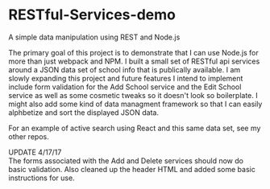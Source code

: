 # RESTful-Services-demo
A simple data manipulation using REST and Node.js

The primary goal of this project is to demonstrate that I can use Node.js for more than just webpack and NPM.  I built a small set of RESTful api services around a JSON data set of school info that is publically available.  I am slowly expanding this project and future features I intend to implement include form validation for the Add School service and the Edit School service as well as some cosmetic tweaks so it doesn't look so boilerplate.  I might also add some kind of data managment framework so that I can easily alphbetize and sort the displayed JSON data.

For an example of active search using React and this same data set, see my other repos.

UPDATE 4/17/17  
The forms associated with the Add and Delete services should now do basic validation.  Also cleaned up the header HTML and added some basic instructions for use.
